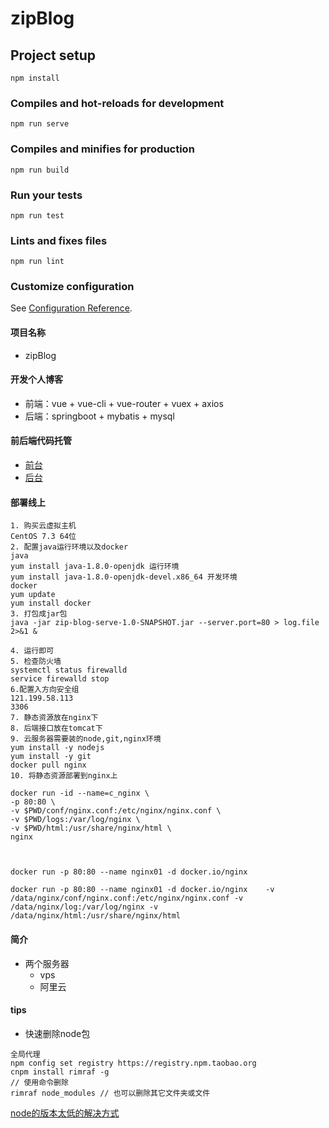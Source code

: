 # zipBlog

## Project setup
```
npm install
```

### Compiles and hot-reloads for development
```
npm run serve
```

### Compiles and minifies for production
```
npm run build
```

### Run your tests
```
npm run test
```

### Lints and fixes files
```
npm run lint
```

### Customize configuration
See [Configuration Reference](https://cli.vuejs.org/config/).

#### 项目名称
+ zipBlog

#### 开发个人博客
+ 前端：vue + vue-cli + vue-router + vuex + axios
+ 后端：springboot + mybatis + mysql

#### 前后端代码托管

+ [前台](https://gitee.com/mcan/zipBlog.git)
+ [后台](https://gitee.com/mcan/zipBlogServer.git)

#### 部署线上

```shell script
1. 购买云虚拟主机
CentOS 7.3 64位
2. 配置java运行环境以及docker
java
yum install java-1.8.0-openjdk 运行环境
yum install java-1.8.0-openjdk-devel.x86_64 开发环境
docker
yum update
yum install docker
3. 打包成jar包
java -jar zip-blog-serve-1.0-SNAPSHOT.jar --server.port=80 > log.file 2>&1 &

4. 运行即可
5. 检查防火墙
systemctl status firewalld
service firewalld stop
6.配置入方向安全组
121.199.58.113
3306
7. 静态资源放在nginx下
8. 后端接口放在tomcat下
9. 云服务器需要装的node,git,nginx环境
yum install -y nodejs
yum install -y git
docker pull nginx
10. 将静态资源部署到nginx上

docker run -id --name=c_nginx \
-p 80:80 \
-v $PWD/conf/nginx.conf:/etc/nginx/nginx.conf \
-v $PWD/logs:/var/log/nginx \
-v $PWD/html:/usr/share/nginx/html \
nginx



docker run -p 80:80 --name nginx01 -d docker.io/nginx

docker run -p 80:80 --name nginx01 -d docker.io/nginx    -v /data/nginx/conf/nginx.conf:/etc/nginx/nginx.conf -v /data/nginx/log:/var/log/nginx -v /data/nginx/html:/usr/share/nginx/html
```

#### 简介
+ 两个服务器
  + vps
  + 阿里云 
#### tips

+ 快速删除node包
````shell script
全局代理
npm config set registry https://registry.npm.taobao.org
cnpm install rimraf -g 
// 使用命令删除 
rimraf node_modules // 也可以删除其它文件夹或文件
````  
[node的版本太低的解决方式](https://segmentfault.com/a/1190000015302680)
